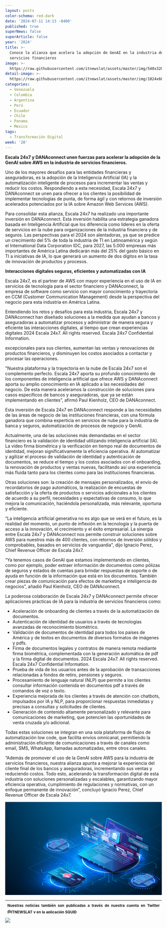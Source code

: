 ```yaml
---
layout: posts
color-schema: red-dark
date: '2024-07-11 14:13 -0400'
published: true
superNews: false
superArticle: false
year: '2024'
title: >-
  Conoce la alianza que acelera la adopción de GenAI en la industria de
  servicios financieros 
image: >-
  https://raw.githubusercontent.com/itnewslat/assets/master/img/540x320/finanzas-seguras-p.jpg
detail-image: >-
  https://raw.githubusercontent.com/itnewslat/assets/master/img/1024x680/finanzas-seguras-g.jpg
categories:
  - Venezuela
  - Colombia
  - Argentina
  - Perú
  - Ecuador
  - Chile
  - Panama
  - Mexico
tags:
  - Transformación Digital
week: '28'
---
```

**Escala 24x7 y DANAconnect unen fuerzas para acelerar la adopción de la GenAI sobre AWS en la industria de servicios financieros.**

Uno de los mayores desafíos para las entidades financieras y aseguradoras, es la adopción de la 
Inteligencia Artificial (IA) y la automatización inteligente de procesos para incrementar las ventas y 
reducir los costos. Respondiendo a esta necesidad, Escala 24x7 y DANAconnect se unen para ofrecer 
a los clientes la posibilidad de implementar tecnologías de punta, de forma ágil y con retornos de 
inversión acelerados potenciados por la IA sobre Amazon Web Services (AWS). 

Para consolidar esta alianza, Escala 24x7 ha realizado una importante inversión en DANAconnect. 
Esta inversión habilita una estrategia ganadora basada en Inteligencia Artificial que los diferencia como 
líderes en la oferta de servicios en la nube para organizaciones de la industria financiera y de seguros. 
Las perspectivas para el 2024 son alentadoras, ya que se predice un crecimiento del 5% de toda la 
industria de TI en Latinoamérica y según el International Data Corporation IDC, para 2027, las 5.000 
empresas más importantes de América Latina dedicarán más del 25% del gasto básico en TI a 
iniciativas de IA, lo que generará un aumento de dos dígitos en la tasa de innovación de productos y 
procesos.

**Interacciones digitales seguras, eficientes y automatizadas con IA**

Escala 24x7, es el partner de AWS con mayor experiencia en el uso de IA en servicios de tecnología 
para el sector financiero y DANAconnect, la empresa de software como servicio con mayor 
conocimiento y trayectoria en CCM (Customer Communication Management) desde la perspectiva del 
negocio para esta industria en América Latina. 

Entendiendo los retos y desafíos para esta industria, Escala 24x7 y DANAconnect han diseñado 
soluciones a la medida que ayudan a bancos y aseguradoras a automatizar procesos y administrar de 
manera segura y eficiente las interacciones digitales, al tiempo que crean experiencias digitales 
2024 Escala 24x7. All rights reserved. Escala 24x7 Confidential Information.

excepcionales para sus clientes, aumentan las ventas y renovaciones de productos financieros, y 
disminuyen los costos asociados a contactar y procesar las operaciones. 

"Nuestra plataforma y la trayectoria en la nube de Escala 24x7 son el complemento perfecto. Escala 
24x7 aporta su profundo conocimiento de los componentes de inteligencia artificial que ofrece AWS y 
DANAconnect aporta su amplio conocimiento en IA aplicado a las necesidades del negocio. De esta 
manera aceleramos la construcción de soluciones para casos específicos de bancos y aseguradoras, 
que ya se están implementando en clientes”, afirmó Paul Kienholz, CEO de DANAconnect.

Esta inversión de Escala 24x7 en DANAconnect responde a las necesidades de las áreas de negocio 
de las instituciones financieras, con una fórmula ganadora que combina experticia en servicios de nube 
para la industria de banca y seguros, automatización de procesos de negocio y GenAI.

Actualmente, una de las soluciones más demandadas en el sector financiero es la validación de 
identidad utilizando inteligencia artificial (IA). La vídeo firma biométrica y la verificación en tiempo real 
de documentos de identidad, mejoran significativamente la eficiencia operativa. Al automatizar y 
agilizar el proceso de validación de identidad y autenticación de documentos, se reduce el tiempo y los 
costos asociados con el onboarding, la renovación de productos y ventas nuevas, facilitando así una 
experiencia más fluida tanto para los clientes como para las instituciones financieras.

Otras soluciones son: la creación de mensajes personalizados, el envío de recordatorios de pago 
automáticos, la realización de encuestas de satisfacción y la oferta de productos o servicios adicionales 
a los clientes de acuerdo a su perfil, necesidades y expectativas de consumo, lo que mejora la 
comunicación, haciéndola personalizada, más relevante, oportuna y eficiente. 

“La inteligencia artificial generativa no es algo que se verá en el futuro, es la realidad del momento, un 
punto de inflexión en la tecnología y la puerta de acceso a la innovación, el crecimiento y el éxito 
empresarial. La sinergia entre Escala 24x7 y DANAconnect nos permite construir soluciones sobre 
AWS para nuestros más de 400 clientes, con retornos de inversión sólidos y comprobables, basados 
en servicios de vanguardia", dijo Ignacio Perez, Chief Revenue Officer de Escala 24x7. 

“Ya tenemos casos de GenAI que estamos implementando en clientes, como por ejemplo, poder 
extraer información de documentos como pólizas de seguros y estados de cuentas para brindar 
respuestas de soporte o de ayuda en función de la información que está en los documentos. También 
crear piezas de comunicación para efectos de marketing e inteligencia de negocios”, añadió Paul 
Kienholz, CEO de DANAconnect.

La poderosa colaboración de Escala 24x7 y DANAconnect permite ofrecer aplicaciones prácticas de 
IA para la industria de servicios financieros como: 

- Aceleración de onboarding de clientes a través de la automatización de documentos.
- Autenticación de identidad de usuarios a través de tecnologías avanzadas de reconocimiento 
biométrico.
- Validación de documentos de identidad para todos los países de América y de textos en 
documentos de diversos formatos de imágenes y pdfs. 
- Firma de documentos legales y contratos de manera remota mediante firma biométrica, 
complementada con la generación automática de pdf y la firma digital de documentos. 
2024 Escala 24x7. All rights reserved. Escala 24x7 Confidential Information.
- Prueba de vida de los usuarios antes de la aprobación de transacciones relacionadas a 
fondos de retiro, pensiones y seguros.
- Procesamiento de lenguaje natural (NLP) que permite a los clientes consultar información 
contenida en documentos pdf a través de comandos de voz o texto. 
- Experiencia mejorada de los clientes a través de atención con chatbots, impulsados por IA y 
NLP, para proporcionar respuestas inmediatas y precisas a consultas y solicitudes de clientes. 
- Generación de contenido altamente personalizado y relevante para comunicaciones de 
marketing, que potencien las oportunidades de venta cruzada y/o adicional.

Todas estas soluciones se integran en una sola plataforma de flujos de automatización low code, que 
facilita envíos omnicanal, permitiendo la administración eficiente de comunicaciones a través de 
canales como email, SMS, WhatsApp, llamadas automatizadas, entre otros canales.

“Además de promover el uso de la GenAI sobre AWS para la industria de servicios financieros, nuestra 
alianza apunta a mejorar la experiencia del cliente final de los bancos y aseguradoras, incrementando 
sus ventas y reduciendo costos. Todo esto, acelerando la transformación digital de esta industria con 
soluciones personalizadas y escalables, garantizando mayor eficiencia operativa, cumplimiento de 
regulaciones y normativas, con un enfoque permanente de innovación”, concluyó Ignacio Perez, Chief 
Revenue Officer de Escala 24x7. 

![](https://raw.githubusercontent.com/itnewslat/assets/master/img/540x320/finanzas-seguras-p.jpg)

<table style="height: 42px;" width="569">
<tbody>
<tr>
<td style="text-align: justify;"><sub><strong>Nuestras noticias también son publicadas a través de nuestra cuenta en Twitter <a href="https://twitter.com/itnewslat?lang=es">@ITNEWSLAT</a> y en la aplicación <a href="https://squidapp.co/en/">SQUID</a></strong></sub></td>
</tr>
</tbody>
</table>

<img src="https://tracker.metricool.com/c3po.jpg?hash=56f88a41e39ab42c063cc51676587a04"/>